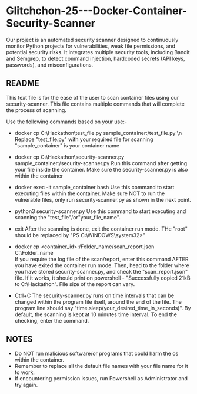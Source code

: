 # Glitchchon-25---Docker-Container-Security-Scanner
Our project is an automated security scanner designed to continuously monitor Python projects for vulnerabilities, weak file permissions, and potential security risks. It integrates multiple security tools, including Bandit and Semgrep, to detect command injection, hardcoded secrets (API keys, passwords), and misconfigurations.


README
------

This text file is for the ease of the user to scan container files using our security-scanner. 
This file contains multiple commands that will complete the process of scanning.

Use the following commands based on your use:-

* docker cp C:\Hackathon\test_file.py sample_container:/test_file.py \n
Replace "test_file.py" with your required file for scanning
"sample_container" is your container name

* docker cp C:\Hackathon\security-scanner.py sample_container:/security-scanner.py
Run this command after getting your file inside the container. Make sure the security-scanner.py is also within the container

* docker exec -it sample_container bash
Use this command to start executing files within the container. Make sure NOT to run the vulnerable files, only run security-scanner.py as shown in the next point.

* python3 security-scanner.py
Use this command to start executing and scanning the "test_file"/or"your_file_name".

* exit
After the scanning is done, exit the container run mode. THe "root<id>" should be replaced by "PS C:\WINDOWS\system32>"

* docker cp <container_id>:/Folder_name/scan_report.json C:\Folder_name\
If you require the log file of the scan/report, enter this command AFTER you have exited the container run mode. Then, head to the folder where you have stored security-scanner.py, and check the "scan_report.json" file. If it works, it should print on powershell - "Successfully copied 21kB to C:\Hackathon\". FIle size of the report can vary.

* Ctrl+C
The security-scanner.py runs on time intervals that can be changed within the program file itself, around the end of the file. 
The program line should say "time.sleep(your_desired_time_in_seconds)". By default, the scanning is kept at 10 minutes time interval.
To end the checking, enter the command.

NOTES
-----
* Do NOT run malicious software/or programs that could harm the os within the container.
* Remember to replace all the default file names with your file name for it to work.
* If encountering permission issues, run Powershell as Administrator and try again.
